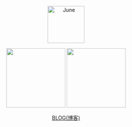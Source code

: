 <!-- 参考https://github.com/anuraghazra/github-readme-stats => https://github-readme-stats-git-masterrstaa-rickstaa.vercel.app -->
<p align="center">
  <img width="100px" src="https://www.qiujune.top/blog_build/avatar.jpeg" align="center" alt="June" />
<p>

<p align="center">
   <img style="height: 160px;" src="https://github-readme-stats-git-masterrstaa-rickstaa.vercel.app/api?username=QJune&hide_title=_true_&count_private=_true_&show_icons=_true_&bg_color=30,e96443,904e95&title_color=fff&text_color=fff" />
   <img style="height: 160px;" src=https://github-readme-stats-git-masterrstaa-rickstaa.vercel.app/api/top-langs/?username=QJune&hide_title=_true_&layout=default" />
</p>

<p align="center">
    <a href="https://juneqiu.gitee.io/blog_build">BLOG(博客)</a>
</p>

